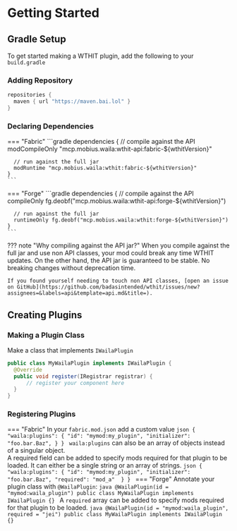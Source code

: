 # Getting Started

## Gradle Setup
To get started making a WTHIT plugin, add the following to your `build.gradle`

### Adding Repository
```groovy
repositories {
  maven { url "https://maven.bai.lol" }
}
```

### Declaring Dependencies
=== "Fabric"
    ```gradle
    dependencies {
      // compile against the API
      modCompileOnly "mcp.mobius.waila:wthit-api:fabric-${wthitVersion}"

      // run against the full jar
      modRuntime "mcp.mobius.waila:wthit:fabric-${wthitVersion}"
    }
    ```
=== "Forge"
    ```gradle
    dependencies {
      // compile against the API
      compileOnly fg.deobf("mcp.mobius.waila:wthit-api:forge-${wthitVersion}")

      // run against the full jar
      runtimeOnly fg.deobf("mcp.mobius.waila:wthit:forge-${wthitVersion}")
    }
    ```

??? note "Why compiling against the API jar?"
    When you compile against the full jar and use non API classes, your mod could break any time WTHIT updates.
    On the other hand, the API jar is guaranteed to be stable. No breaking changes without deprecation time.

    If you found yourself needing to touch non API classes, [open an issue on GitHub](https://github.com/badasintended/wthit/issues/new?assignees=&labels=api&template=api.md&title=).


## Creating Plugins

### Making a Plugin Class
Make a class that implements `IWailaPlugin`
```java
public class MyWailaPlugin implements IWailaPlugin {
  @Override
  public void register(IRegistrar registrar) {
      // register your component here
  }
}
```


### Registering Plugins
=== "Fabric"
    In your `fabric.mod.json` add a custom value
    ```json
    {
      "waila:plugins": {
        "id": "mymod:my_plugin",
        "initializer": "foo.bar.Baz",
      }
    }
    ```
    `waila:plugins` can also be an array of objects instead of a singular object.    
    A required field can be added to specify mods required for that plugin to be loaded.
    It can either be a single string or an array of strings.
    ```json
    {
      "waila:plugins": {
        "id": "mymod:my_plugin",
        "initializer": "foo.bar.Baz",
        "required": "mod_a" 
      }
    }
    ```
=== "Forge"
    Annotate your plugin class with `@WailaPlugin`:
    ```java
    @WailaPlugin(id = "mymod:waila_plugin")
    public class MyWailaPlugin implements IWailaPlugin {}
    ```
    A `required` array can be added to specify mods required for that plugin to be loaded.
    ```java
    @WailaPlugin(id = "mymod:waila_plugin", required = "jei")
    public class MyWailaPlugin implements IWailaPlugin {}
    ```

